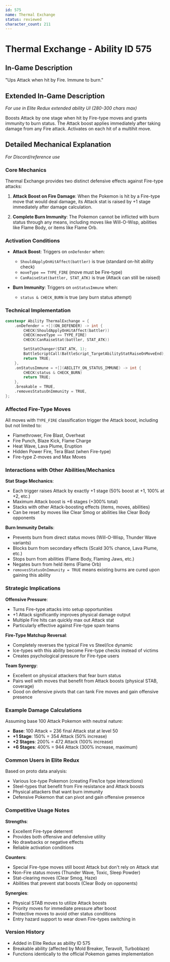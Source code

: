```yaml
---
id: 575
name: Thermal Exchange
status: reviewed
character_count: 211
---
```


# Thermal Exchange - Ability ID 575

## In-Game Description
"Ups Attack when hit by Fire. Immune to burn."

## Extended In-Game Description
*For use in Elite Redux extended ability UI (280-300 chars max)*

Boosts Attack by one stage when hit by Fire-type moves and grants immunity to burn status. The Attack boost applies immediately after taking damage from any Fire attack. Activates on each hit of a multihit move.

## Detailed Mechanical Explanation
*For Discord/reference use*

### Core Mechanics
Thermal Exchange provides two distinct defensive effects against Fire-type attacks:

1. **Attack Boost on Fire Damage**: When the Pokemon is hit by a Fire-type move that would deal damage, its Attack stat is raised by +1 stage immediately after damage calculation.

2. **Complete Burn Immunity**: The Pokemon cannot be inflicted with burn status through any means, including moves like Will-O-Wisp, abilities like Flame Body, or items like Flame Orb.

### Activation Conditions
- **Attack Boost**: Triggers on `onDefender` when:
  - `ShouldApplyOnHitAffect(battler)` is true (standard on-hit ability check)
  - `moveType == TYPE_FIRE` (move must be Fire-type)
  - `CanRaiseStat(battler, STAT_ATK)` is true (Attack can still be raised)

- **Burn Immunity**: Triggers on `onStatusImmune` when:
  - `status & CHECK_BURN` is true (any burn status attempt)

### Technical Implementation
```cpp
constexpr Ability ThermalExchange = {
    .onDefender = +[](ON_DEFENDER) -> int {
        CHECK(ShouldApplyOnHitAffect(battler))
        CHECK(moveType == TYPE_FIRE)
        CHECK(CanRaiseStat(battler, STAT_ATK))

        SetStatChanger(STAT_ATK, 1);
        BattleScriptCall(BattleScript_TargetAbilityStatRaiseOnMoveEnd);
        return TRUE;
    },
    .onStatusImmune = +[](ABILITY_ON_STATUS_IMMUNE) -> int {
        CHECK(status & CHECK_BURN)
        return TRUE;
    },
    .breakable = TRUE,
    .removesStatusOnImmunity = TRUE,
};
```

### Affected Fire-Type Moves
All moves with `TYPE_FIRE` classification trigger the Attack boost, including but not limited to:
- Flamethrower, Fire Blast, Overheat
- Fire Punch, Blaze Kick, Flame Charge
- Heat Wave, Lava Plume, Eruption
- Hidden Power Fire, Tera Blast (when Fire-type)
- Fire-type Z-moves and Max Moves

### Interactions with Other Abilities/Mechanics

**Stat Stage Mechanics**:
- Each trigger raises Attack by exactly +1 stage (50% boost at +1, 100% at +2, etc.)
- Maximum Attack boost is +6 stages (+300% total)
- Stacks with other Attack-boosting effects (items, moves, abilities)
- Can be reset by moves like Clear Smog or abilities like Clear Body opponents

**Burn Immunity Details**:
- Prevents burn from direct status moves (Will-O-Wisp, Thunder Wave variants)
- Blocks burn from secondary effects (Scald 30% chance, Lava Plume, etc.)
- Stops burn from abilities (Flame Body, Flaming Jaws, etc.)
- Negates burn from held items (Flame Orb)
- `removesStatusOnImmunity = TRUE` means existing burns are cured upon gaining this ability

### Strategic Implications

**Offensive Pressure**:
- Turns Fire-type attacks into setup opportunities
- +1 Attack significantly improves physical damage output
- Multiple Fire hits can quickly max out Attack stat
- Particularly effective against Fire-type spam teams

**Fire-Type Matchup Reversal**:
- Completely reverses the typical Fire vs Steel/Ice dynamic
- Ice-types with this ability become Fire-type checks instead of victims
- Creates psychological pressure for Fire-type users

**Team Synergy**:
- Excellent on physical attackers that fear burn status
- Pairs well with moves that benefit from Attack boosts (physical STAB, coverage)
- Good on defensive pivots that can tank Fire moves and gain offensive presence

### Example Damage Calculations
Assuming base 100 Attack Pokemon with neutral nature:
- **Base**: 100 Attack = 236 final Attack stat at level 50
- **+1 Stage**: 150% = 354 Attack (50% increase)
- **+2 Stages**: 200% = 472 Attack (100% increase)
- **+6 Stages**: 400% = 944 Attack (300% increase, maximum)

### Common Users in Elite Redux
Based on proto data analysis:
- Various Ice-type Pokemon (creating Fire/Ice type interactions)
- Steel-types that benefit from Fire resistance and Attack boosts
- Physical attackers that want burn immunity
- Defensive Pokemon that can pivot and gain offensive presence

### Competitive Usage Notes

**Strengths**:
- Excellent Fire-type deterrent
- Provides both offensive and defensive utility
- No drawbacks or negative effects
- Reliable activation conditions

**Counters**:
- Special Fire-type moves still boost Attack but don't rely on Attack stat
- Non-Fire status moves (Thunder Wave, Toxic, Sleep Powder)
- Stat-clearing moves (Clear Smog, Haze)
- Abilities that prevent stat boosts (Clear Body on opponents)

**Synergies**:
- Physical STAB moves to utilize Attack boosts
- Priority moves for immediate pressure after boost
- Protective moves to avoid other status conditions
- Entry hazard support to wear down Fire-types switching in

### Version History
- Added in Elite Redux as ability ID 575
- Breakable ability (affected by Mold Breaker, Teravolt, Turboblaze)
- Functions identically to the official Pokemon games implementation
